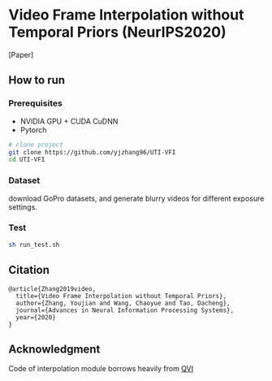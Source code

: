  # Video Frame Interpolation without Temporal Priors (NeurIPS2020)
[Paper]
<!--  
Conference   
-->   
</div>
  

## How to run   
### Prerequisites
- NVIDIA GPU + CUDA CuDNN 
- Pytorch

```bash
# clone project   
git clone https://github.com/yjzhang96/UTI-VFI 
cd UTI-VFI
 ``` 
### Dataset
download GoPro datasets, and generate blurry videos for different exposure settings.
   

### Test
 ```bash
sh run_test.sh
```


## Citation   
```
@article{Zhang2019video,
  title={Video Frame Interpolation without Temporal Priors},
  author={Zhang, Youjian and Wang, Chaoyue and Tao, Dacheng},
  journal={Advances in Neural Information Processing Systems},
  year={2020}
}
```
## Acknowledgment
Code of interpolation module borrows heavily from [QVI](https://sites.google.com/view/xiangyuxu/qvi_nips19)
